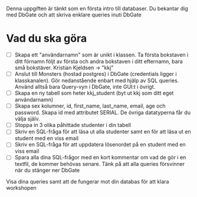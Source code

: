 Denna uppgiften är tänkt som en första intro till databaser. Du bekantar dig med DbGate och att skriva enklare queries inuti DbGate

# Vad du ska göra

- [ ]  Skapa ett "användarnamn" som är unikt i klassen. Ta första bokstaven i ditt förnamn följt av första och andra bokstaven i ditt efternamn, bara små bokstäver. Kristian Kjeldsen -> "kkj"
- [ ]  Anslut till Monsters (hostad postgres) i DbGate (credentials ligger i klasskanalen). Gör nedanstående enbart med hjälp av SQL queries. Använd alltså bara Query-vyn i DbGate, inte GUI:t i övrigt.
- [ ]  Skapa en ny tabell som heter kkj_student (byt ut kkj som ditt eget användarnamn)
- [ ]  Skapa sex kolumner, id, first_name, last_name, email, age och password. Skapa id med attributet SERIAL. De övriga datatyperna får du välja själv.
- [ ]  Stoppa in 3 olika påhittade studenter i din tabell 
- [ ]  Skriv en SQL-fråga för att läsa ut alla studenter samt en för att läsa ut en student med en viss email
- [ ]  Skriv en SQL-fråga för att uppdatera lösenordet på en student med en viss email
- [ ]  Spara alla dina SQL-frågor med en kort kommentar om vad de gör i en textfil, de kommer behövas senare. Tänk på att alla queries försvinner när du stänger ner DbGate

Visa dina queries samt att de fungerar mot din databas för att klara workshopen